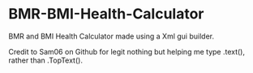 # BMR-BMI-Health-Calculator
BMR and BMI Health Calculator made using a Xml gui builder.

Credit to Sam06 on Github for legit nothing but helping me type .text(), rather than .TopText().

